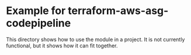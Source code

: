 # Example for terraform-aws-asg-codepipeline

This directory shows how to use the module in a project. It is not currently functional, but it shows how it can fit together.
